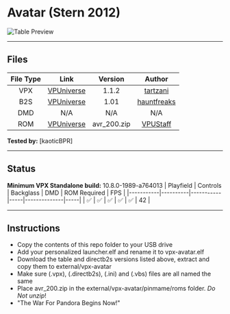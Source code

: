 # Avatar (Stern 2012)

![Table Preview](https://vpuniverse.com/screenshots/monthly_2023_11/Avatar_DT1_11.webp.6ae6121e293be5b73c0145a52c276ec4.webp)

---

## Files
| File Type | Link | Version | Author |
|:---------:|:----:|:-------:|:------:|
| VPX | [VPUniverse](https://vpuniverse.com/files/file/6408-avatar-stern-2012oqqsanmod/) | 1.1.2 | [tartzani](https://vpuniverse.com/profile/36680-tartzani/) |
| B2S | [VPUniverse](https://vpuniverse.com/files/file/12738-james-cameron%E2%80%99s-avatar-stern-2010-full-dmd/) | 1.01 | [hauntfreaks](https://vpuniverse.com/profile/5216-hauntfreaks/) |
| DMD | N/A | N/A | N/A |
| ROM | [VPUniverse](http://vpuniverse.com/forums/files/file/3441-avr_200zip/) | avr_200.zip | [VPUStaff](https://vpuniverse.com/profile/50-vpustaff/) |

**Tested by:** [kaoticBPR]

---

## Status 
**Minimum VPX Standalone build:** 10.8.0-1989-a764013
| Playfield | Controls | Backglass | DMD | ROM Required | FPS | 
|-----------|----------|-----------|-----|--------------|-----|
| :white_check_mark: | :white_check_mark: | :white_check_mark: | :white_check_mark: | :white_check_mark: | 42 |

---

## Instructions
- Copy the contents of this repo folder to your USB drive
- Add your personalized launcher.elf and rename it to vpx-avatar.elf
- Download the table and directb2s versions listed above, extract and copy them to external/vpx-avatar
- Make sure (.vpx), (.directb2s), (.ini) and (.vbs) files are all named the same
- Place avr_200.zip in the external/vpx-avatar/pinmame/roms folder. *Do Not unzip*!
- "The War For Pandora Begins Now!"
